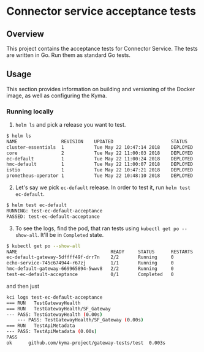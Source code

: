 # Connector service acceptance tests

## Overview

This project contains the acceptance tests for Connector Service.
The tests are written in Go. Run them as standard Go tests.

## Usage

This section provides information on building and versioning of the Docker image, as well as configuring the Kyma.

### Running locally

1. `helm ls` and pick a release you want to test.
```sh
$ helm ls
NAME               	REVISION	UPDATED                 	STATUS  	CHART                        	NAMESPACE
cluster-essentials 	1       	Tue May 22 10:47:14 2018	DEPLOYED	kyma-cluster-essentials-0.0.1	kyma-system
core               	2       	Tue May 22 11:00:03 2018	DEPLOYED	core-0.0.1                   	kyma-system
ec-default         	1       	Tue May 22 11:00:24 2018	DEPLOYED	gateway-0.0.1                	kyma-integration
hmc-default        	1       	Tue May 22 11:00:07 2018	DEPLOYED	gateway-0.0.1                	kyma-integration
istio              	1       	Tue May 22 10:47:21 2018	DEPLOYED	istio-0.5.1                  	istio-system
prometheus-operator	1       	Tue May 22 10:48:10 2018	DEPLOYED	prometheus-operator-0.18.1   	kyma-system
```

2. Let's say we pick `ec-default` release. In order to test it, run `helm test ec-default`.
```sh
$ helm test ec-default
RUNNING: test-ec-default-acceptance
PASSED: test-ec-default-acceptance
```

3. To see the logs, find the pod, that ran tests using `kubectl get po --show-all`. It'll be in `Completed` state.
```sh
$ kubectl get po --show-all
NAME                                  READY     STATUS      RESTARTS   AGE
ec-default-gateway-5dffff49f-drr7n    2/2       Running     0          1h
echo-service-745c674944-r67zj         1/1       Running     0          1h
hmc-default-gateway-669965894-5wwv8   2/2       Running     0          3h
test-ec-default-acceptance            0/1       Completed   0          7m # <<<<<< this one
```

and then just

```sh
kci logs test-ec-default-acceptance
=== RUN   TestGatewayHealth
=== RUN   TestGatewayHealth/SF_Gateway
--- PASS: TestGatewayHealth (0.00s)
    --- PASS: TestGatewayHealth/SF_Gateway (0.00s)
=== RUN   TestApiMetadata
--- PASS: TestApiMetadata (0.00s)
PASS
ok  	github.com/kyma-project/gateway-tests/test	0.003s
```
